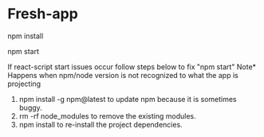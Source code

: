# Fresh-app

npm install

npm start




If react-script start issues occur follow steps below to fix "npm start"
Note* Happens when npm/node version is not recognized to what the app is projecting

1. npm install -g npm@latest to update npm because it is sometimes buggy.
2. rm -rf node_modules to remove the existing modules.
3. npm install to re-install the project dependencies.